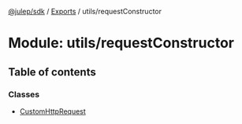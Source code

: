 [@julep/sdk](../README.md) / [Exports](../modules.md) / utils/requestConstructor

# Module: utils/requestConstructor

## Table of contents

### Classes

- [CustomHttpRequest](../classes/utils_requestConstructor.CustomHttpRequest.md)
